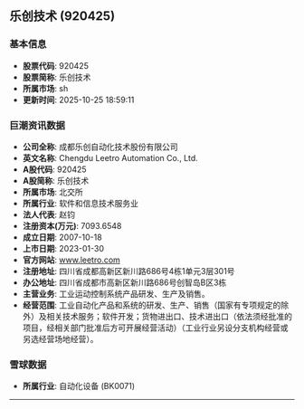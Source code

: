 ## 乐创技术 (920425)

### 基本信息

- **股票代码**: 920425
- **股票简称**: 乐创技术
- **所属市场**: sh
- **更新时间**: 2025-10-25 18:59:11

### 巨潮资讯数据

- **公司全称**: 成都乐创自动化技术股份有限公司
- **英文名称**: Chengdu Leetro Automation Co., Ltd.
- **A股代码**: 920425
- **A股简称**: 乐创技术
- **所属市场**: 北交所
- **所属行业**: 软件和信息技术服务业
- **法人代表**: 赵钧
- **注册资本(万元)**: 7093.6548
- **成立日期**: 2007-10-18
- **上市日期**: 2023-01-30
- **官方网站**: www.leetro.com
- **注册地址**: 四川省成都高新区新川路686号4栋1单元3层301号
- **办公地址**: 四川省成都市高新区新川路686号创智岛B区3栋
- **主营业务**: 工业运动控制系统产品研发、生产及销售。
- **经营范围**: 工业自动化产品和系统的研发、生产、销售（国家有专项规定的除外）及相关技术服务；软件开发；货物进出口、技术进出口（依法须经批准的项目，经相关部门批准后方可开展经营活动）（工业行业另设分支机构经营或另选经营场地经营）。

### 雪球数据

- **所属行业**: 自动化设备 (BK0071)

---